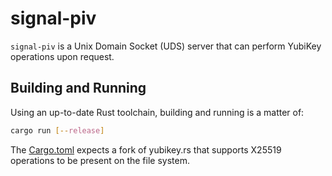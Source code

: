 # signal-piv

`signal-piv` is a Unix Domain Socket (UDS) server that can perform YubiKey operations upon request.

## Building and Running

Using an up-to-date Rust toolchain, building and running is a matter of:

```bash
cargo run [--release]
```

The [Cargo.toml](./Cargo.toml) expects a fork of yubikey.rs that supports X25519 operations to be present on the file system.